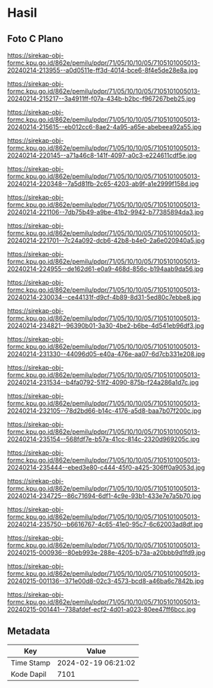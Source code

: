 # Hasil

## Foto C Plano

https://sirekap-obj-formc.kpu.go.id/862e/pemilu/pdpr/71/05/10/10/05/7105101005013-20240214-213955--a0d0511e-ff3d-4014-bce6-8f4e5de28e8a.jpg

https://sirekap-obj-formc.kpu.go.id/862e/pemilu/pdpr/71/05/10/10/05/7105101005013-20240214-215217--3a4911ff-f07a-434b-b2bc-f967267beb25.jpg

https://sirekap-obj-formc.kpu.go.id/862e/pemilu/pdpr/71/05/10/10/05/7105101005013-20240214-215615--eb012cc6-8ae2-4a95-a65e-abebeea92a55.jpg

https://sirekap-obj-formc.kpu.go.id/862e/pemilu/pdpr/71/05/10/10/05/7105101005013-20240214-220145--a71a46c8-141f-4097-a0c3-e224611cdf5e.jpg

https://sirekap-obj-formc.kpu.go.id/862e/pemilu/pdpr/71/05/10/10/05/7105101005013-20240214-220348--7a5d81fb-2c65-4203-ab9f-a1e2999f158d.jpg

https://sirekap-obj-formc.kpu.go.id/862e/pemilu/pdpr/71/05/10/10/05/7105101005013-20240214-221106--7db75b49-a9be-41b2-9942-b77385894da3.jpg

https://sirekap-obj-formc.kpu.go.id/862e/pemilu/pdpr/71/05/10/10/05/7105101005013-20240214-221701--7c24a092-dcb6-42b8-b4e0-2a6e020940a5.jpg

https://sirekap-obj-formc.kpu.go.id/862e/pemilu/pdpr/71/05/10/10/05/7105101005013-20240214-224955--de162d61-e0a9-468d-856c-b194aab9da56.jpg

https://sirekap-obj-formc.kpu.go.id/862e/pemilu/pdpr/71/05/10/10/05/7105101005013-20240214-230034--ce44131f-d9cf-4b89-8d31-5ed80c7ebbe8.jpg

https://sirekap-obj-formc.kpu.go.id/862e/pemilu/pdpr/71/05/10/10/05/7105101005013-20240214-234821--96390b01-3a30-4be2-b6be-4d541eb96df3.jpg

https://sirekap-obj-formc.kpu.go.id/862e/pemilu/pdpr/71/05/10/10/05/7105101005013-20240214-231330--44096d05-e40a-476e-aa07-6d7cb331e208.jpg

https://sirekap-obj-formc.kpu.go.id/862e/pemilu/pdpr/71/05/10/10/05/7105101005013-20240214-231534--b4fa0792-51f2-4090-875b-f24a286a1d7c.jpg

https://sirekap-obj-formc.kpu.go.id/862e/pemilu/pdpr/71/05/10/10/05/7105101005013-20240214-232105--78d2bd66-b14c-4176-a5d8-baa7b07f200c.jpg

https://sirekap-obj-formc.kpu.go.id/862e/pemilu/pdpr/71/05/10/10/05/7105101005013-20240214-235154--568fdf7e-b57a-41cc-814c-2320d969205c.jpg

https://sirekap-obj-formc.kpu.go.id/862e/pemilu/pdpr/71/05/10/10/05/7105101005013-20240214-235444--ebed3e80-c444-45f0-a425-306ff0a9053d.jpg

https://sirekap-obj-formc.kpu.go.id/862e/pemilu/pdpr/71/05/10/10/05/7105101005013-20240214-234725--86c71694-6df1-4c9e-93b1-433e7e7a5b70.jpg

https://sirekap-obj-formc.kpu.go.id/862e/pemilu/pdpr/71/05/10/10/05/7105101005013-20240214-235750--b6616767-4c65-41e0-95c7-6c62003ad8df.jpg

https://sirekap-obj-formc.kpu.go.id/862e/pemilu/pdpr/71/05/10/10/05/7105101005013-20240215-000936--80eb993e-288e-4205-b73a-a20bbb9d1fd9.jpg

https://sirekap-obj-formc.kpu.go.id/862e/pemilu/pdpr/71/05/10/10/05/7105101005013-20240215-001136--371e00d8-02c3-4573-bcd8-a46ba6c7842b.jpg

https://sirekap-obj-formc.kpu.go.id/862e/pemilu/pdpr/71/05/10/10/05/7105101005013-20240215-001441--738afdef-ecf2-4d01-a023-80ee47ff6bcc.jpg


## Metadata

| Key        | Value               |
| ---------- | ------------------- |
| Time Stamp | 2024-02-19 06:21:02 |
| Kode Dapil | 7101                |



